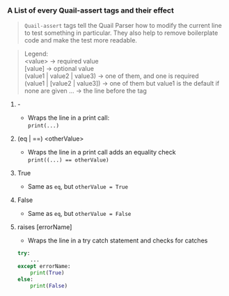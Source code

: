 ### A List of every Quail-assert tags and their effect

> `Quail-assert` tags tell the Quail Parser how to modify the current line to test something in particular. They also help
> to remove boilerplate code and make the test more readable.

> Legend:  
> \<value> → required value  
> [value] → optional value  
> (value1 | value2 | value3) → one of them, and one is required  
> (value1 | [value2 | value3]) → one of them but value1 is the default if none are given
> ... → the line before the tag

1. \-
    * Wraps the line in a print call:  
      `print(...)`
2. (eq | ==) \<otherValue>
    * Wraps the line in a print call adds an equality check  
      `print((...) == otherValue)`
3. True
    * Same as `eq`, but `otherValue = True`
4. False
    * Same as `eq`, but `otherValue = False`
5. raises [errorName]
    * Wraps the line in a try catch statement and checks for catches

   ```python
   try:
       ...
   except errorName:
       print(True)
   else:
       print(False)
   ```
